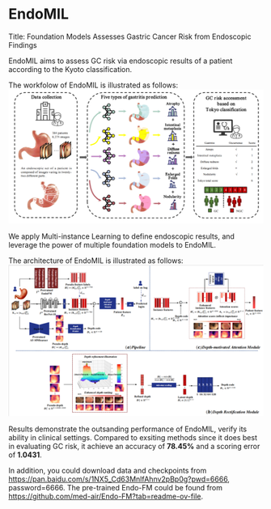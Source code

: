 # EndoMIL
Title: Foundation Models Assesses Gastric Cancer Risk from Endoscopic Findings

EndoMIL aims to assess GC risk via endoscopic results of a patient according to the Kyoto classification. 

The workfolow of EndoMIL is illustrated as follows:
![image](https://github.com/jcwang123/EndoMIL/blob/main/workflow.png)


We apply Multi-instance Learning to define endoscopic results, and leverage the power of multiple foundation models to EndoMIL.

The architecture of EndoMIL is illustrated as follows:
![image](https://github.com/jcwang123/EndoMIL/blob/main/model.png)

Results demonstrate the outsanding performance of EndoMIL, verify its ability in clinical settings. Compared to exsiting methods since it does best in evaluating GC risk, it achieve an accuracy of **78.45%** and a scoring error of **1.0431**.

In addition, you could download data and checkpoints from https://pan.baidu.com/s/1NX5_Cd63MnlfAhnv2pBp0g?pwd=6666, password=6666.
The pre-trained Endo-FM could be found from https://github.com/med-air/Endo-FM?tab=readme-ov-file.

